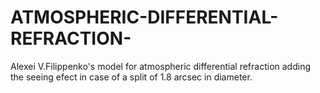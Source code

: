 # ATMOSPHERIC-DIFFERENTIAL-REFRACTION-
Alexei V.Filippenko\'s model for atmospheric differential refraction adding the seeing efect in case of a split of 1.8 arcsec in diameter.
